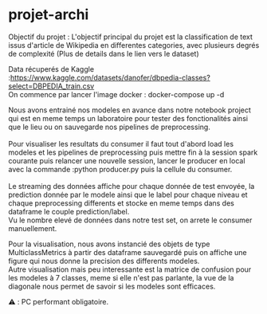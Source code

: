 # projet-archi
Objectif du projet : L'objectif principal du projet est la classification de text issus d'article de Wikipedia en differentes categories, avec plusieurs degrés de complexité (Plus de details dans le lien vers le dataset) <br />

Data récuperés de Kaggle :https://www.kaggle.com/datasets/danofer/dbpedia-classes?select=DBPEDIA_train.csv  <br />
On commence par lancer l'image docker : docker-compose up -d <br /> 

Nous avons entrainé nos modeles en avance dans notre notebook project qui est en meme temps un laboratoire pour tester des fonctionalités ainsi 
que le lieu ou on sauvegarde nos pipelines de preprocessing. <br /> <br />
Pour visualiser les resultats du consumer il faut tout d'abord load les modeles et les pipelines de preprocessing puis mettre fin 
à la session spark courante puis relancer une nouvelle session, lancer le producer en local avec la commande :python producer.py puis la cellule du consumer. <br /> <br />
Le streaming des données affiche pour chaque donnée de test envoyée, 
la prediction donnée par le modele ainsi que le label pour chaque niveau et chaque preprocessing differents et stocke en meme temps dans des dataframe le couple prediction/label. <br />
Vu le nombre elevé de données dans notre test set, on arrete le consumer manuellement. <br />

Pour la visualisation, nous avons instancié des objets de type MulticlassMetrics à partir des dataframe sauvegardé puis on affiche une figure qui nous donne la precision des differents modeles. <br />
Autre visualisation mais peu interessante est la matrice de confusion pour les modeles à 7 classes, meme si elle n'est pas parlante, la vue de la diagonale nous permet de savoir si les modeles sont efficaces. 



⚠️ : PC performant obligatoire.
